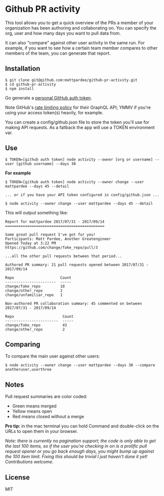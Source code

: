 # Github PR activity

This tool allows you to get a quick overview of the PRs a member of your organization has been authoring
and collaborating on. You can specify the org, user and how many days you want to pull data from.

It can also "compare" against other user activity in the same run. For example, if you want to see how
a certain team member compares to other members of the team, you can generate that report.

## Installation

```console
$ git clone git@github.com:mattpardee/github-pr-activity.git
$ cd github-pr-activity
$ npm install
```

Go generate a [personal GitHub auth token](https://github.com/settings/tokens).

Note GitHub's [rate limiting policy](https://developer.github.com/v4/guides/resource-limitations/)
for their GraphQL API; YMMV if you're using your access token(s) heavily, for example.

You can create a config/github.json file to store the token you'll use for making API requests.
As a fallback the app will use a TOKEN environment var.

## Use

```console
$ TOKEN=[github auth token] node activity --owner [org or username] --user [github username] --days 30
```

**For example**

```console
$ TOKEN=[github auth token] node activity --owner change --user mattpardee --days 45 --detail

... or if you have your API token configured in config/github.json ...

$ node activity --owner change --user mattpardee --days 45 --detail
```

This will output something like:

```
Report for mattpardee 2017/07/31 - 2017/09/14
=============================================

Some great pull request I've got for you!
Participants: Matt Pardee, Another Greatengineer
Opened Today at 3:22 PM
https://github.com/change/fake_repo/pull/3

...all the other pull requests between that period...

Authored PR summary: 21 pull requests opened between 2017/07/31 - 2017/09/14

Repo                     Count
-----------------------  -----
change/fake_repo         18
change/other_repo        2
change/unfamiliar_repo   1

Non-authored PR collaboration summary: 45 commented on between 2017/07/31 - 2017/09/14

Repo                      Count
------------------------  -----
change/fake_repo          43
change/other_repo         2
```

## Comparing

To compare the main user against other users:

```console
$ node activity --owner change --user mattpardee --days 30 --compare anotheruser,userthree
```

## Notes

Pull request summaries are color coded:

* Green means merged
* Yellow means open
* Red means closed without a merge

**Pro tip:** in the mac terminal you can hold Command and double-click on the URLs to open them in your browser.

_Note: there is currently no pagination support; the code is only able to get the last 100 items, so if
the user you're checking in on is a prolific pull request opener or you go back enough days, you
might bump up against the 100 item limit. Fixing this should be trivial I just haven't done it yet!
Contributions welcome._

## License

MIT
